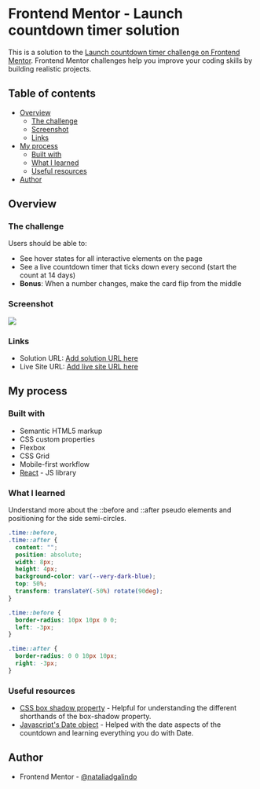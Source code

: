 # Frontend Mentor - Launch countdown timer solution

This is a solution to the [Launch countdown timer challenge on Frontend Mentor](https://www.frontendmentor.io/challenges/launch-countdown-timer-N0XkGfyz-). Frontend Mentor challenges help you improve your coding skills by building realistic projects.

## Table of contents

- [Overview](#overview)
  - [The challenge](#the-challenge)
  - [Screenshot](#screenshot)
  - [Links](#links)
- [My process](#my-process)
  - [Built with](#built-with)
  - [What I learned](#what-i-learned)
  - [Useful resources](#useful-resources)
- [Author](#author)

## Overview

### The challenge

Users should be able to:

- See hover states for all interactive elements on the page
- See a live countdown timer that ticks down every second (start the count at 14 days)
- **Bonus**: When a number changes, make the card flip from the middle

### Screenshot

![](./screenshot.jpg)

### Links

- Solution URL: [Add solution URL here](https://your-solution-url.com)
- Live Site URL: [Add live site URL here](https://your-live-site-url.com)

## My process

### Built with

- Semantic HTML5 markup
- CSS custom properties
- Flexbox
- CSS Grid
- Mobile-first workflow
- [React](https://reactjs.org/) - JS library

### What I learned

Understand more about the ::before and ::after pseudo elements and positioning for the side semi-circles.

```css
.time::before,
.time::after {
  content: "";
  position: absolute;
  width: 8px;
  height: 4px;
  background-color: var(--very-dark-blue);
  top: 50%;
  transform: translateY(-50%) rotate(90deg);
}

.time::before {
  border-radius: 10px 10px 0 0;
  left: -3px;
}

.time::after {
  border-radius: 0 0 10px 10px;
  right: -3px;
}
```

### Useful resources

- [CSS box shadow property](https://developer.mozilla.org/en-US/docs/Web/CSS/box-shadow) - Helpful for understanding the different shorthands of the box-shadow property.
- [Javascript's Date object](https://developer.mozilla.org/en-US/docs/Web/JavaScript/Reference/Global_Objects/Date) - Helped with the date aspects of the countdown and learning everything you do with Date.

## Author

- Frontend Mentor - [@nataliadgalindo](https://www.frontendmentor.io/profile/nataliadgalindo)
